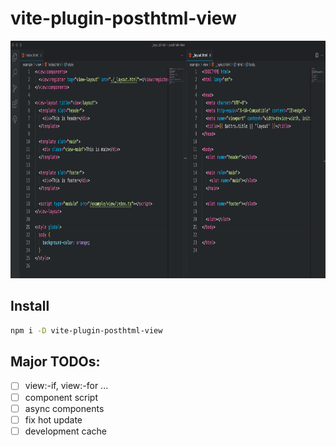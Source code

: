 # vite-plugin-posthtml-view

<div align="center">
  <img width="830" height="380" title="posthtml-view" src="./posthtml-view.png">
</div>

## Install

```bash
npm i -D vite-plugin-posthtml-view
```

## Major TODOs:

- [ ] view:-if, view:-for ...
- [ ] component script
- [ ] async components
- [ ] fix hot update
- [ ] development cache
